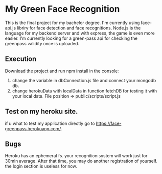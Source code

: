 # My Green Face Recognition

This is the final project for my bachelor degree.
I'm currently using face-api.js libriry for face detection and face recognitions.
Node.js is the language for my backend server and with express, the game is even more easier.
I'm currently looking for a green-pass api for checking the greenpass validity once is uploaded.

## Execution 

Download the project and run npm install in the console:
1) change the variable <const dbURI> in dbConnection.js file and connect your mongodb db.
2) change herokuData with localData in function fetchDB for testing it with your local data. File position => public/scripts/script.js
  
## Test on my heroku site. 
  if u what to test my application directly go to https://face-greenpass.herokuapp.com/.
  
## Bugs
  Heroku has an ephemeral fs. your recognition system will work just for 30min average. After that time, you may do another registration of yourself. the login section is useless for now. 
